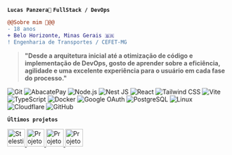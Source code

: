 **`Lucas Panzera🦦`** **`FullStack / DevOps`**
```diff
@@Sobre mim 🦦@@
- 18 anos
+ Belo Horizonte, Minas Gerais 🇧🇷
! Engenharia de Transportes / CEFET-MG
```
> **"Desde a arquitetura inicial até a otimização de código e implementação de DevOps, gosto de aprender sobre a eficiência, agilidade e uma excelente experiência para o usuário em cada fase do processo."**

<p>
  
![Git](https://img.shields.io/badge/Git-F05032?logo=git&logoColor=white)
![AbacatePay](https://img.shields.io/badge/🥑AbacatePay-339933?logo=%F0%9F%A5%91&logoColor=white)
![Node.js](https://img.shields.io/badge/Node.js-339933?logo=node.js&logoColor=white)
![Nest JS](https://img.shields.io/badge/NestJS-E0234E?logo=nestjs&logoColor=white)
![React](https://img.shields.io/badge/React-20232A?logo=react&logoColor=61DAFB)
![Tailwind CSS](https://img.shields.io/badge/Tailwind_CSS-38B2AC?logo=tailwind-css&logoColor=white)
![Vite](https://img.shields.io/badge/Vite-646CFF?logo=vite&logoColor=white)
![TypeScript](https://img.shields.io/badge/TypeScript-007ACC?logo=typescript&logoColor=white)
![Docker](https://img.shields.io/badge/Docker-2496ED?logo=docker&logoColor=white)
![Google OAuth](https://img.shields.io/badge/Google_OAuth-4285F4?logo=google&logoColor=white)
![PostgreSQL](https://img.shields.io/badge/PostgreSQL-316192?logo=postgresql&logoColor=white)
![Linux](https://img.shields.io/badge/Linux-FCC624?logo=linux&logoColor=black)
![Cloudflare](https://img.shields.io/badge/Cloudflare-F38020?logo=cloudflare&logoColor=white)
![GitHub](https://img.shields.io/badge/GitHub-181717?logo=github&logoColor=white)

</p>

**`Últimos projetos`**

<p>
      <a href="https://stelestial.app" target="_blank">
    <img src="https://raw.githubusercontent.com/lucaspanzera1/stelestial-page/refs/heads/main/public/images/logo%20budget.png" alt="Stelestial" width="40px"/>
  </a>
  <a href="https://novoden0v0.com.br" target="_blank">
    <img src="https://novoden0v0.com.br/icon.png" alt="Projeto NovoDeNovo" width="40px"/>
  </a>
    <a href="https://www.osphone.app" target="_blank">
    <img src="https://www.osphone.app/img/logo.png" alt="Projeto OSPhone" width="40px"/>
  </a>
  <a href="https://delivery.stelestial.app" target="_blank">
    <img src="https://delivery.stelestial.app/logo.png" alt="Projeto Delivery App" width="40px"/>
  </a>
</p>
